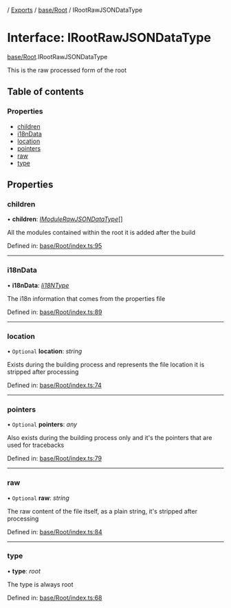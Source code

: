 [](../README.md) / [Exports](../modules.md) / [base/Root](../modules/base_root.md) / IRootRawJSONDataType

# Interface: IRootRawJSONDataType

[base/Root](../modules/base_root.md).IRootRawJSONDataType

This is the raw processed form of the root

## Table of contents

### Properties

- [children](base_root.irootrawjsondatatype.md#children)
- [i18nData](base_root.irootrawjsondatatype.md#i18ndata)
- [location](base_root.irootrawjsondatatype.md#location)
- [pointers](base_root.irootrawjsondatatype.md#pointers)
- [raw](base_root.irootrawjsondatatype.md#raw)
- [type](base_root.irootrawjsondatatype.md#type)

## Properties

### children

• **children**: [*IModuleRawJSONDataType*](base_root_module.imodulerawjsondatatype.md)[]

All the modules contained within the root it is added after
the build

Defined in: [base/Root/index.ts:95](https://github.com/onzag/itemize/blob/0e9b128c/base/Root/index.ts#L95)

___

### i18nData

• **i18nData**: [*Ii18NType*](base_root.ii18ntype.md)

The i18n information that comes from the properties file

Defined in: [base/Root/index.ts:89](https://github.com/onzag/itemize/blob/0e9b128c/base/Root/index.ts#L89)

___

### location

• `Optional` **location**: *string*

Exists during the building process and represents the file location
it is stripped after processing

Defined in: [base/Root/index.ts:74](https://github.com/onzag/itemize/blob/0e9b128c/base/Root/index.ts#L74)

___

### pointers

• `Optional` **pointers**: *any*

Also exists during the building process only and it's the pointers
that are used for tracebacks

Defined in: [base/Root/index.ts:79](https://github.com/onzag/itemize/blob/0e9b128c/base/Root/index.ts#L79)

___

### raw

• `Optional` **raw**: *string*

The raw content of the file itself, as a plain string, it's stripped
after processing

Defined in: [base/Root/index.ts:84](https://github.com/onzag/itemize/blob/0e9b128c/base/Root/index.ts#L84)

___

### type

• **type**: *root*

The type is always root

Defined in: [base/Root/index.ts:68](https://github.com/onzag/itemize/blob/0e9b128c/base/Root/index.ts#L68)
